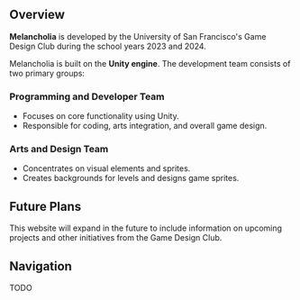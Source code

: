 [//]: # (---)

[//]: # (layout: default)

[//]: # (---)

## Overview

**Melancholia** is developed by the University of San Francisco's Game Design Club during the school years 2023 and 2024.

Melancholia is built on the **Unity engine**. The development team consists of two primary groups:

### Programming and Developer Team
- Focuses on core functionality using Unity.
- Responsible for coding, arts integration, and overall game design.

### Arts and Design Team
- Concentrates on visual elements and sprites.
- Creates backgrounds for levels and designs game sprites.

## Future Plans

This website will expand in the future to include information on upcoming projects and other initiatives from the Game Design Club.

## Navigation

TODO
